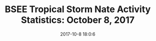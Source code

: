---
"title": "BSEE Tropical Storm Nate Activity Statistics: October 8, 2017"
"date": "2017-10-8 18:0:6"
"feed_name": "BSEE"
"feed_website": "https://www.bsee.gov/"
"feed_rss": "https://www.bsee.gov/feed/news-items/rss.xml"
"link": "https://www.bsee.gov/newsroom/latest-news/statements-and-releases/press-releases/bsee-tropical-storm-nate-activity-1"
"file": "_posts/2017-10-8-18-0-6_BSEE_cb6be0d3c86c6c22fb6f91b35b6e35e30b875f21.md"
"accident": "0"
"drilling": "0"
"dead": "0"
"injured": "0"
---